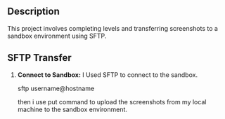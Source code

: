 ## Description

This project involves completing levels and transferring screenshots to a sandbox environment using SFTP.

## SFTP Transfer

1. **Connect to Sandbox:**
   I Used SFTP to connect to the sandbox.

   sftp username@hostname

   then i use put command to upload the screenshots from my local machine to the sandbox environment.
